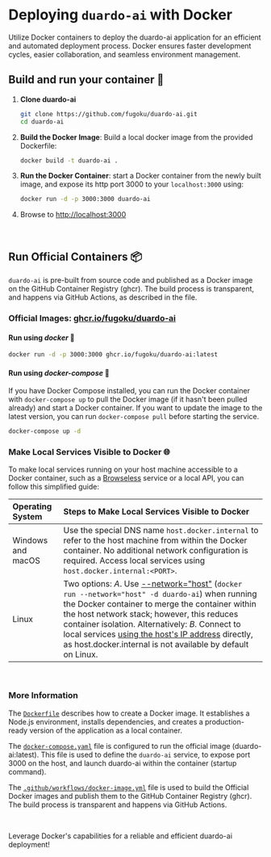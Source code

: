 # Deploying `duardo-ai` with Docker

Utilize Docker containers to deploy the duardo-ai application for an efficient and automated deployment process.
Docker ensures faster development cycles, easier collaboration, and seamless environment management.

## Build and run your container 🔧

1. **Clone duardo-ai**
   ```bash
   git clone https://github.com/fugoku/duardo-ai.git
   cd duardo-ai
   ```
2. **Build the Docker Image**: Build a local docker image from the provided Dockerfile:
   ```bash
   docker build -t duardo-ai .
   ```
3. **Run the Docker Container**: start a Docker container from the newly built image,
   and expose its http port 3000 to your `localhost:3000` using:
   ```bash
   docker run -d -p 3000:3000 duardo-ai
   ```
4. Browse to [http://localhost:3000](http://localhost:3000)

<br/>

## Run Official Containers 📦

`duardo-ai` is pre-built from source code and published as a Docker image on the GitHub Container Registry (ghcr).
The build process is transparent, and happens via GitHub Actions, as described in the
file.

### Official Images: [ghcr.io/fugoku/duardo-ai](https://github.com/fugoku/duardo-ai/pkgs/container/duardo-ai)

#### Run using _docker_ 🚀

```bash
docker run -d -p 3000:3000 ghcr.io/fugoku/duardo-ai:latest
```

#### Run using _docker-compose_ 🚀

If you have Docker Compose installed, you can run the Docker container with `docker-compose up`
to pull the Docker image (if it hasn't been pulled already) and start a Docker container. If you want to
update the image to the latest version, you can run `docker-compose pull` before starting the service.

```bash
docker-compose up -d
```

### Make Local Services Visible to Docker 🌐

To make local services running on your host machine accessible to a Docker container, such as a
[Browseless](./config-feature-browse.md) service or a local API, you can follow this simplified guide:

| Operating System  | Steps to Make Local Services Visible to Docker                                                                                                                                                                                                                                                                                                                                                 |
| :---------------- | :--------------------------------------------------------------------------------------------------------------------------------------------------------------------------------------------------------------------------------------------------------------------------------------------------------------------------------------------------------------------------------------------- |
| Windows and macOS | Use the special DNS name `host.docker.internal` to refer to the host machine from within the Docker container. No additional network configuration is required. Access local services using `host.docker.internal:<PORT>`.                                                                                                                                                                     |
| Linux             | Two options: _A_. Use <ins>--network="host"</ins> (`docker run --network="host" -d duardo-ai`) when running the Docker container to merge the container within the host network stack; however, this reduces container isolation. Alternatively: _B_. Connect to local services <ins>using the host's IP address</ins> directly, as host.docker.internal is not available by default on Linux. |

<br/>

### More Information

The [`Dockerfile`](../Dockerfile) describes how to create a Docker image. It establishes a Node.js environment,
installs dependencies, and creates a production-ready version of the application as a local container.

The [`docker-compose.yaml`](../docker-compose.yaml) file is configured to run the
official image (duardo-ai:latest). This file is used to define the `duardo-ai` service, to expose
port 3000 on the host, and launch duardo-ai within the container (startup command).

The [`.github/workflows/docker-image.yml`](../.github/workflows/docker-image.yml) file is used
to build the Official Docker images and publish them to the GitHub Container Registry (ghcr).
The build process is transparent and happens via GitHub Actions.

<br/>

Leverage Docker's capabilities for a reliable and efficient duardo-ai deployment!
